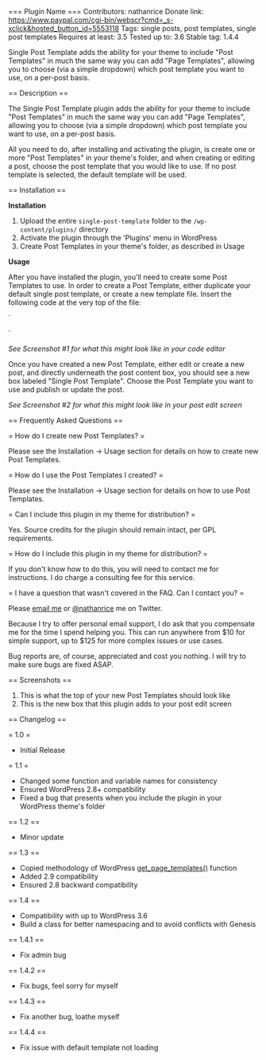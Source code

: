 === Plugin Name ===
Contributors: nathanrice
Donate link: https://www.paypal.com/cgi-bin/webscr?cmd=_s-xclick&hosted_button_id=5553118
Tags: single posts, post templates, single post templates
Requires at least: 3.5
Tested up to: 3.6
Stable tag: 1.4.4

Single Post Template adds the ability for your theme to include "Post Templates" in much the same way you can add "Page Templates", allowing you to choose (via a simple dropdown) which post template you want to use, on a per-post basis.

== Description ==

The Single Post Template plugin adds the ability for your theme to include "Post Templates" in much the same way you can add "Page Templates", allowing you to choose (via a simple dropdown) which post template you want to use, on a per-post basis.

All you need to do, after installing and activating the plugin, is create one or more "Post Templates" in your theme's folder, and when creating or editing a post, choose the post template that you would like to use. If no post template is selected, the default template will be used.

== Installation ==

**Installation**

1. Upload the entire `single-post-template` folder to the `/wp-content/plugins/` directory
1. Activate the plugin through the 'Plugins' menu in WordPress
1. Create Post Templates in your theme's folder, as described in Usage

**Usage**

After you have installed the plugin, you'll need to create some Post Templates to use. In order to create a Post Template, either duplicate your default single post template, or create a new template file. Insert the following code at the very top of the file:

`
<?php
/*
Single Post Template: [Descriptive Template Name]
Description: This part is optional, but helpful for describing the Post Template
*/
?>
`

*See Screenshot #1 for what this might look like in your code editor*

Once you have created a new Post Template, either edit or create a new post, and directly underneath the post content box, you should see a new box labeled "Single Post Template". Choose the Post Template you want to use and publish or update the post.

*See Screenshot #2 for what this might look like in your post edit screen*

== Frequently Asked Questions ==

= How do I create new Post Templates? =

Please see the Installation -> Usage section for details on how to create new Post Templates.

= How do I use the Post Templates I created? =

Please see the Installation -> Usage section for details on how to use Post Templates.

= Can I include this plugin in my theme for distribution? =

Yes. Source credits for the plugin should remain intact, per GPL requirements.

= How do I include this plugin in my theme for distribution? =

If you don't know how to do this, you will need to contact me for instructions. I do charge a consulting fee for this service.

= I have a question that wasn't covered in the FAQ. Can I contact you? =

Please [email me](http://www.nathanrice.net/contact/ "email Nathan Rice") or [@nathanrice](http://twitter.com/nathanrice) me on Twitter.

Because I try to offer personal email support, I do ask that you compensate me for the time I spend helping you. This can run anywhere from $10 for simple support, up to $125 for more complex issues or use cases.

Bug reports are, of course, appreciated and cost you nothing. I will try to make sure bugs are fixed ASAP.

== Screenshots ==
1. This is what the top of your new Post Templates should look like
2. This is the new box that this plugin adds to your post edit screen

== Changelog ==

= 1.0 =
* Initial Release

= 1.1 =
* Changed some function and variable names for consistency
* Ensured WordPress 2.8+ compatibility
* Fixed a bug that presents when you include the plugin in your WordPress theme's folder

== 1.2 ==
* Minor update

== 1.3 ==
* Copied methodology of WordPress [get_page_templates()](http://xref.yoast.com/trunk/_functions/get_page_templates.html) function
* Added 2.9 compatibility
* Ensured 2.8 backward compatibility

== 1.4 ==
* Compatibility with up to WordPress 3.6
* Build a class for better namespacing and to avoid conflicts with Genesis

== 1.4.1 ==
* Fix admin bug

== 1.4.2 ==
* Fix bugs, feel sorry for myself

== 1.4.3 ==
* Fix another bug, loathe myself

== 1.4.4 ==
* Fix issue with default template not loading
